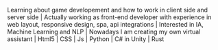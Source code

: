 Learning about game developement and how to work in client side and server side | Actually working as front-end developer with experience in web layout, responsive design, spa, api integrations | Interested in IA, Machine Learning and NLP | Nowadays I am creating my own virtual assistant | Html5 | CSS | Js | Python | C# in Unity | Rust
